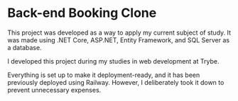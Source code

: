 # Back-end Booking Clone

This project was developed as a way to apply my current subject of study. It was made using .NET Core, ASP.NET, Entity Framework, and SQL Server as a database.

I developed this project during my studies in web development at Trybe.

Everything is set up to make it deployment-ready, and it has been previously deployed using Railway. However, I deliberately took it down to prevent unnecessary expenses.
